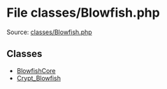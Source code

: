 File classes/Blowfish.php
=========

Source: [classes/Blowfish.php](https://github.com/PrestaShop/PrestaShop/blob/1.6.1.2/classes/Blowfish.php)


Classes
-------

* [BlowfishCore](class.BlowfishCore.md)
* [Crypt_Blowfish](class.Crypt_Blowfish.md)

